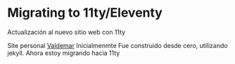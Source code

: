 
# Migrating to 11ty/Eleventy

Actualización al nuevo sitio web con 11ty

Site personal [Valdemar](https://vlozada.com)
Inicialmenmte Fue construido desde cero, utilizando jekyll. Ahora estoy migrando hacia 11ty
